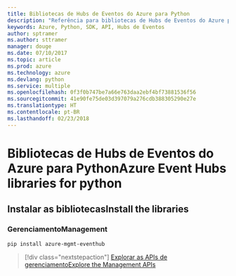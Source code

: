 ```yaml
---
title: Bibliotecas de Hubs de Eventos do Azure para Python
description: "Referência para bibliotecas de Hubs de Eventos do Azure para Python"
keywords: Azure, Python, SDK, API, Hubs de Eventos
author: sptramer
ms.author: sttramer
manager: douge
ms.date: 07/10/2017
ms.topic: article
ms.prod: azure
ms.technology: azure
ms.devlang: python
ms.service: multiple
ms.openlocfilehash: 0f3f0b747be7a66e763daa2ebf4bf73881536f56
ms.sourcegitcommit: 41e90fe75de03d397079a276cdb388305290e27e
ms.translationtype: HT
ms.contentlocale: pt-BR
ms.lasthandoff: 02/23/2018
---
```

# <a name="azure-event-hubs-libraries-for-python"></a><span data-ttu-id="afb76-104">Bibliotecas de Hubs de Eventos do Azure para Python</span><span class="sxs-lookup"><span data-stu-id="afb76-104">Azure Event Hubs libraries for python</span></span>

## <a name="install-the-libraries"></a><span data-ttu-id="afb76-105">Instalar as bibliotecas</span><span class="sxs-lookup"><span data-stu-id="afb76-105">Install the libraries</span></span>


### <a name="management"></a><span data-ttu-id="afb76-106">Gerenciamento</span><span class="sxs-lookup"><span data-stu-id="afb76-106">Management</span></span>

```bash
pip install azure-mgmt-eventhub
```
> [!div class="nextstepaction"]
> [<span data-ttu-id="afb76-107">Explorar as APIs de gerenciamento</span><span class="sxs-lookup"><span data-stu-id="afb76-107">Explore the Management APIs</span></span>](/python/api/overview/azure/eventhub/management)